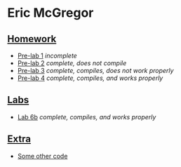 # Eric McGregor

## [Homework](hw)
- [Pre-lab 1](hw/pre-lab1.pdf) *incomplete*
- [Pre-lab 2](hw/pre-lab2.pdf) *complete, does not compile*
- [Pre-lab 3](hw/pre-lab3.pdf) *complete, compiles, does not work properly*
- [Pre-lab 4](hw/pre-lab4.pdf) *complete, compiles, and works properly*

## [Labs](labs)
- [Lab 6b](labs/Lab6b.java) *complete, compiles, and works properly*


## [Extra](extra)
- [Some other code](extra/SomeCode.java)
